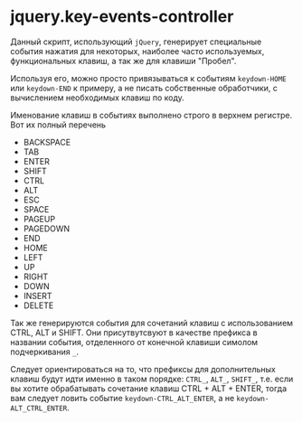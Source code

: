 # jquery.key-events-controller
Данный скрипт, использующий `jQuery`, генерирует специальные события нажатия для некоторых, наиболее часто используемых, функциональных клавиш, а так же для клавиши "Пробел".

Используя его, можно просто привязываться к событиям `keydown-HOME` или `keydown-END` к примеру, а не писать собственные обработчики, с вычислением необходимых клавиш по коду.

Именование клавиш в событиях выполнено строго в верхнем регистре. Вот их полный перечень
* BACKSPACE
* TAB
* ENTER
* SHIFT
* CTRL
* ALT
* ESC
* SPACE
* PAGEUP
* PAGEDOWN
* END
* HOME
* LEFT
* UP
* RIGHT
* DOWN
* INSERT
* DELETE
 
Так же генерируются события для сочетаний клавиш с использованием CTRL, ALT и SHIFT. Они присутвутсвуют в качестве префикса в названии события, отделенного от конечной клавиши симолом подчеркивания `_`.

Следует ориентироваться на то, что префиксы для дополнительных клавиш будут идти именно в таком порядке: `CTRL_`, `ALT_`, `SHIFT_`, т.е. если вы хотите обрабатывать сочетание клавиш CTRL + ALT + ENTER, тогда вам следует ловить событие `keydown-CTRL_ALT_ENTER`, а не `keydown-ALT_CTRL_ENTER`.
